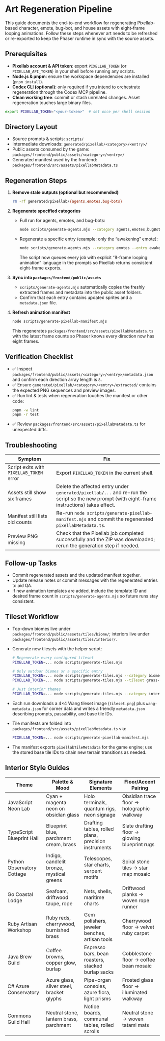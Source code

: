 # Art Regeneration Pipeline

This guide documents the end-to-end workflow for regenerating Pixellab-based character, emote, bug-bot, and house assets with eight-frame looping animations. Follow these steps whenever art needs to be refreshed or re-exported to keep the Phaser runtime in sync with the source assets.

## Prerequisites

- **Pixellab account & API token**: export `PIXELLAB_TOKEN` (or `PIXELLAB_API_TOKEN`) in your shell before running any scripts.
- **Node.js & pnpm**: ensure the workspace dependencies are installed (`pnpm install`).
- **Codex CLI (optional)**: only required if you intend to orchestrate regeneration through the Codex MCP pipeline.
- **Clean working tree**: commit or stash unrelated changes. Asset regeneration touches large binary files.

```bash
export PIXELLAB_TOKEN="<your-token>"  # set once per shell session
```

## Directory Layout

- Source prompts & scripts: `scripts/`
- Intermediate downloads: `generated/pixellab/<category>/<entry>/`
- Public assets consumed by the game: `packages/frontend/public/assets/<category>/<entry>/`
- Generated manifest used by the frontend: `packages/frontend/src/assets/pixellabMetadata.ts`

## Regeneration Steps

1. **Remove stale outputs (optional but recommended)**

   ```bash
   rm -rf generated/pixellab/{agents,emotes,bug-bots}
   ```

2. **Regenerate specified categories**
   - Full run for agents, emotes, and bug-bots:
     ```bash
     node scripts/generate-agents.mjs --category agents,emotes,bugBots
     ```
   - Regenerate a specific entry (example: only the “awakening” emote):
     ```bash
     node scripts/generate-agents.mjs --category emotes --entry awakening
     ```
     The script now queues every job with explicit “8-frame looping animation” language in the prompts so Pixellab returns consistent eight-frame exports.

3. **Sync into `packages/frontend/public/assets`**
   - `scripts/generate-agents.mjs` automatically copies the freshly extracted frames and metadata into the public asset folders.
   - Confirm that each entry contains updated sprites and a `metadata.json` file.

4. **Refresh animation manifest**
   ```bash
   node scripts/generate-pixellab-manifest.mjs
   ```
   This regenerates `packages/frontend/src/assets/pixellabMetadata.ts` with the latest frame counts so Phaser knows every direction now has eight frames.

## Verification Checklist

- ✅ Inspect `packages/frontend/public/assets/<category>/<entry>/metadata.json` and confirm each direction array length is `8`.
- ✅ Ensure `generated/pixellab/<category>/<entry>/extracted/` contains the expected PNG sequences and preview images.
- ✅ Run lint & tests when regeneration touches the manifest or other code:
  ```bash
  pnpm -w lint
  pnpm -r test
  ```
- ✅ Review `packages/frontend/src/assets/pixellabMetadata.ts` for unexpected diffs.

## Troubleshooting

| Symptom                                  | Fix                                                                                                                                            |
| ---------------------------------------- | ---------------------------------------------------------------------------------------------------------------------------------------------- |
| Script exits with `PIXELLAB_TOKEN` error | Export `PIXELLAB_TOKEN` in the current shell.                                                                                                  |
| Assets still show six frames             | Delete the affected entry under `generated/pixellab/...` and re-run the script so the new prompt (with eight-frame instructions) takes effect. |
| Manifest still lists old counts          | Re-run `node scripts/generate-pixellab-manifest.mjs` and commit the regenerated `pixellabMetadata.ts`.                                         |
| Preview PNG missing                      | Check that the Pixellab job completed successfully and the ZIP was downloaded; rerun the generation step if needed.                            |

## Follow-up Tasks

- Commit regenerated assets and the updated manifest together.
- Update release notes or commit messages with the regenerated entries to aid QA.
- If new animation templates are added, include the template ID and desired frame count in `scripts/generate-agents.mjs` so future runs stay consistent.

## Tileset Workflow

- Top-down biomes live under `packages/frontend/public/assets/tiles/biome/`; interiors live under `packages/frontend/public/assets/tiles/interior/`.
- Generate new tilesets with the helper script:

  ```bash
  # Regenerate every configured tileset
  PIXELLAB_TOKEN=... node scripts/generate-tiles.mjs

  # Only outdoor biomes or a specific entry
  PIXELLAB_TOKEN=... node scripts/generate-tiles.mjs --category biome
  PIXELLAB_TOKEN=... node scripts/generate-tiles.mjs --tileset grass-road

  # Just interior themes
  PIXELLAB_TOKEN=... node scripts/generate-tiles.mjs --category interior
  ```

- Each run downloads a 4×4 Wang tileset image (`tileset.png`) plus `wang-metadata.json` for corner data and writes a friendly `metadata.json` describing prompts, passability, and base tile IDs.
- Tile manifests are folded into `packages/frontend/src/assets/pixellabMetadata.ts` via:
  ```bash
  PIXELLAB_TOKEN=... node scripts/generate-pixellab-manifest.mjs
  ```
- The manifest exports `pixellabTileMetadata` for the game engine; use the stored base tile IDs to chain new terrain transitions as needed.

## Interior Style Guides

| Theme                      | Palette & Mood                            | Signature Elements                                   | Floor/Accent Pairing                          |
| -------------------------- | ----------------------------------------- | ---------------------------------------------------- | --------------------------------------------- |
| JavaScript Neon Lab        | Cyan + magenta neon on obsidian glass     | Holo terminals, quantum rigs, neon signage           | Obsidian trace floor → holographic walkway    |
| TypeScript Blueprint Hall  | Blueprint blue, parchment cream, brass    | Drafting tables, rolled plans, precision instruments | Slate drafting floor → glowing blueprint rugs |
| Python Observatory Cottage | Indigo, candlelit bronze, mystical greens | Telescopes, star charts, serpent motifs              | Spiral stone tiles → star map mosaic          |
| Go Coastal Lodge           | Seafoam, driftwood taupe, rope            | Nets, shells, maritime charts                        | Driftwood planks → woven rope runner          |
| Ruby Artisan Workshop      | Ruby reds, cherrywood, burnished brass    | Gem polishers, jeweler benches, artisan tools        | Cherrywood floor → velvet ruby carpet         |
| Java Brew Guild            | Coffee browns, copper glow, burlap        | Espresso bars, bean roasters, stacked burlap sacks   | Cobblestone floor → coffee bean mosaic        |
| C# Azure Conservatory      | Azure glass, silver steel, bracket glyphs | Pipe-organ consoles, azure flora, light prisms       | Frosted glass floor → illuminated walkway     |
| Commons Guild Hall         | Neutral stone, lantern brass, parchment   | Notice boards, communal tables, rolled scrolls       | Neutral stone → woven tatami mats             |
